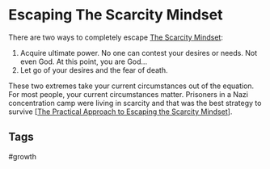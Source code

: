# Escaping The Scarcity Mindset

There are two ways to completely escape [The Scarcity Mindset](../202308040127/README.md):
1. Acquire ultimate power. No one can contest your desires or needs. Not even God. At this point, you are God...  
2. Let go of your desires and the fear of death.  

These two extremes take your current circumstances out of the equation. For most people, your current circumstances matter. Prisoners in a Nazi concentration camp were living in scarcity and that was the best strategy to survive [[The Practical Approach to Escaping the Scarcity Mindset](../202308041642/README.md)].  

## Tags
#growth
